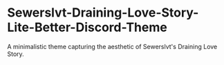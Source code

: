 # Sewerslvt-Draining-Love-Story-Lite-Better-Discord-Theme
A minimalistic theme capturing the aesthetic of Sewerslvt's Draining Love Story.
